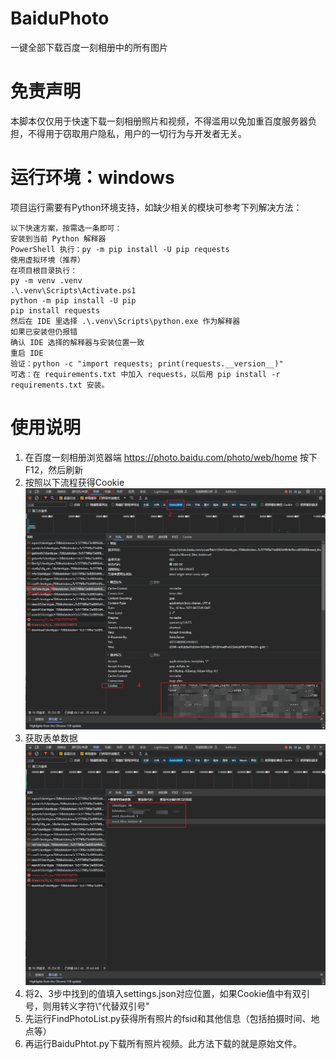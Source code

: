 # BaiduPhoto
一键全部下载百度一刻相册中的所有图片

# 免责声明
本脚本仅仅用于快速下载一刻相册照片和视频，不得滥用以免加重百度服务器负担，不得用于窃取用户隐私，用户的一切行为与开发者无关。

# 运行环境：windows
项目运行需要有Python环境支持，如缺少相关的模块可参考下列解决方法：
```
以下快速方案，按需选一条即可：
安装到当前 Python 解释器
PowerShell 执行：py -m pip install -U pip requests
使用虚拟环境（推荐）
在项目根目录执行：
py -m venv .venv
.\.venv\Scripts\Activate.ps1
python -m pip install -U pip
pip install requests
然后在 IDE 里选择 .\.venv\Scripts\python.exe 作为解释器
如果已安装但仍报错
确认 IDE 选择的解释器与安装位置一致
重启 IDE
验证：python -c "import requests; print(requests.__version__)"
可选：在 requirements.txt 中加入 requests，以后用 pip install -r requirements.txt 安装。
```

# 使用说明
1. 在百度一刻相册浏览器端 https://photo.baidu.com/photo/web/home 按下F12，然后刷新
2. 按照以下流程获得Cookie
   ![](pic/Snipaste_2023-11-16_17-15-21.png)
3. 获取表单数据
   ![](pic/Snipaste_2023-11-16_17-27-09.png)
4. 将2、3步中找到的值填入settings.json对应位置，如果Cookie值中有双引号，则用转义字符\\"代替双引号"
5. 先运行FindPhotoList.py获得所有照片的fsid和其他信息（包括拍摄时间、地点等）
6. 再运行BaiduPhtot.py下载所有照片视频。此方法下载的就是原始文件。

